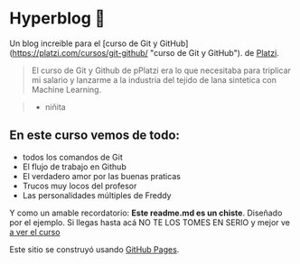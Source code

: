 # Hyperblog 💚
Un blog increible para el [curso de Git y GitHub] (https://platzi.com/cursos/git-github/ "curso de Git y GitHub"). de [Platzi](http://platzi.com/ "Platzi").

> El curso de Git y Github de pPlatzi era lo que necesitaba para triplicar mi salario y lanzarme a la industria del tejido de lana sintetica con Machine Learning.

> - niñita

## En este curso vemos de todo: 
* todos los comandos de Git
* El flujo de trabajo en Github
* El verdadero amor por las buenas praticas
* Trucos muy locos del profesor
* Las personalidades múltiples de Freddy

Y como un amable recordatorio: **Este readme.md es un chiste**. Diseñado por el ejemplo. Si llegas hasta acá NO TE LOS TOMES EN SERIO y mejor ve [a ver el curso](https://platzi.com/cursos/git-github/ "a ver el curso")

Este sitio se construyó usando [GitHub Pages](https://pages.github.com/).


